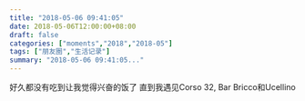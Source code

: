 ```yaml
---
title: "2018-05-06 09:41:05"
date: 2018-05-06T12:00:00+08:00
draft: false
categories: ["moments","2018","2018-05"]
tags: ["朋友圈","生活记录"]
summary: "2018-05-06 09:41:05..."
---
```


好久都没有吃到让我觉得兴奋的饭了
直到我遇见Corso 32, Bar Bricco和Ucellino

